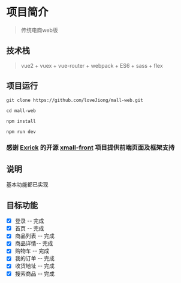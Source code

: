 # 项目简介

> 传统电商web版

## 技术栈

> vue2 + vuex + vue-router + webpack + ES6 + sass + flex

## 项目运行
```
git clone https://github.com/loveJiong/mall-web.git

cd mall-web

npm install

npm run dev
```
### 感谢 [Exrick](https://github.com/Exrick) 的开源 [xmall-front](https://github.com/Exrick/xmall-front) 项目提供前端页面及框架支持

## 说明
基本功能都已实现

## 目标功能
- [x] 登录 -- 完成
- [x] 首页 -- 完成
- [x] 商品列表 -- 完成
- [x] 商品详情-- 完成
- [x] 购物车 -- 完成
- [x] 我的订单 -- 完成
- [x] 收货地址 -- 完成
- [x] 搜索商品 -- 完成
